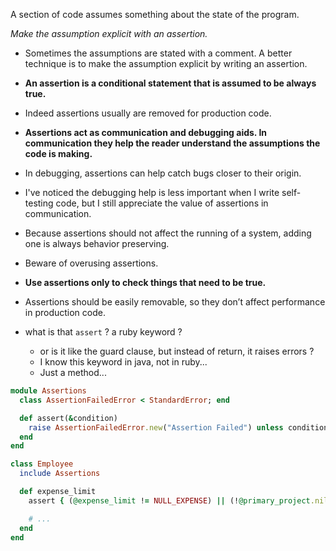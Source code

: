 A section of code assumes something about the state of the program.

*Make the assumption explicit with an assertion.*

+ Sometimes the assumptions are stated with a comment. A better technique is to make the assumption explicit by writing an assertion.

+ **An assertion is a conditional statement that is assumed to be always true.**

+ Indeed assertions usually are removed for production code.

+ **Assertions act as communication and debugging aids. In communication they help the reader understand the assumptions the code is making.**
+ In debugging, assertions can help catch bugs closer to their origin.
+ I've noticed the debugging help is less important when I write self-testing code, but I still appreciate the value of assertions in communication.

+ Because assertions should not affect the running of a system, adding one is always behavior preserving.

+ Beware of overusing assertions.
+ **Use assertions only to check things that need to be true.**

+ Assertions should be easily removable, so they don’t affect performance in production code.


+ what is that `assert` ? a ruby keyword ?
    + or is it like the guard clause, but instead of return, it raises errors ?
    + I know this keyword in java, not in ruby...
    + Just a method...
```ruby
module Assertions
  class AssertionFailedError < StandardError; end

  def assert(&condition)
    raise AssertionFailedError.new("Assertion Failed") unless condition.call
  end
end

class Employee
  include Assertions

  def expense_limit
    assert { (@expense_limit != NULL_EXPENSE) || (!@primary_project.nil?) }

    # ...
  end
end
```
